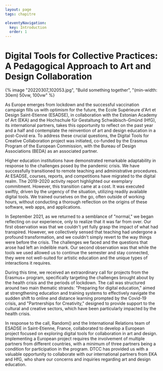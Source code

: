 ```yaml
---
layout: page
tags: chapitre

eleventyNavigation:
  key: Introduction
  order: 1
---
```


# Digital Tools for Collective Practices: A Pedagogical Approach to Art and Design Collaboration

{% image "20220307_102053.jpg", "Build something together", "(min-width: 30em) 50vw, 100vw" %}

As Europe emerges from lockdown and the successful vaccination campaign
fills us with optimism for the future, the Ecole Supérieure d\'Art et
Design Saint-Etienne (ESADSE), in collaboration with the Estonian
Academy of Art (EKA) and the Hochschule für Gestaltung Schwäbisch-Gmünd
(HfG), its international partners, takes this opportunity to reflect on
the past year and a half and contemplate the reinvention of art and
design education in a post-Covid era. To address these crucial
questions, the Digital Tools for Creative Collaboration project was
initiated, co-funded by the Erasmus Program of the European Commission,
with the Bureau of Design Associations (BEDA) as an associated partner.

Higher education institutions have demonstrated remarkable adaptability
in response to the challenges posed by the pandemic crisis. We have
successfully transitioned to remote teaching and administrative
procedures. At ESADSE, courses, reports, and competitions have migrated
to the digital realm. The 2019-2020 activity report highlighted our
exemplary commitment. However, this transition came at a cost. It was
executed swiftly, driven by the urgency of the situation, utilizing
readily available digital tools. We trained ourselves on the go, often
outside of working hours, without conducting a thorough reflection on
the origins of these software, web apps, and applications.

In September 2021, as we returned to a semblance of \"normal,\" we began
reflecting on our experience, only to realize that it was far from over.
Our first observation was that we couldn\'t yet fully grasp the impact
of what had transpired. However, we collectively sensed that teaching
had undergone a profound transformation, and we couldn\'t simply revert
to the way things were before the crisis. The challenges we faced and
the questions that arose had left an indelible mark. Our second
observation was that while the tools we used allowed us to continue the
semester and stay connected, they were not well-suited for artistic
education and the unique types of interactions it requires.

During this time, we received an extraordinary call for projects from
the Erasmus+ program, specifically targeting the challenges brought
about by the health crisis and the periods of lockdown. The call was
structured around two main thematic strands: \"Preparing for digital
education,\" aimed at strengthening education and training systems to
effectively navigate the sudden shift to online and distance learning
prompted by the Covid-19 crisis, and \"Partnerships for Creativity,\"
designed to provide support to the cultural and creative sectors, which
have been particularly impacted by the health crisis.

In response to the call, Random() and the International Relations team
of ESADSE in Saint-Etienne, France, collaborated to develop a European
project focused on exploring digital tools for collaboration in art and
design. Implementing a European project requires the involvement of
multiple partners from different countries, with a minimum of three
partners being a condition for participation in the program. DTCC has
provided us with a valuable opportunity to collaborate with our
international partners from EKA and HfG, who share our concerns and
inquiries regarding art and design education.
